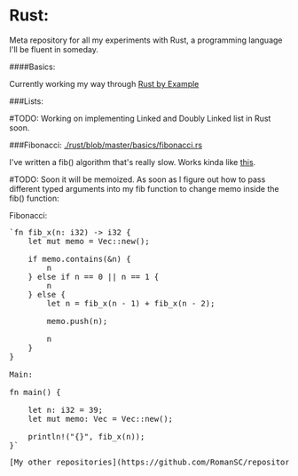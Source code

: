 # Rust:

Meta repository for all my experiments with Rust, a programming language I'll be fluent in someday.

####Basics:

Currently working my way through [Rust by Example](http://rustbyexample.com/)

###Lists:

\#TODO: Working on implementing Linked and Doubly Linked list in Rust soon.

###Fibonacci:
[./rust/blob/master/basics/fibonacci.rs](https://github.com/RomanSC/rust/blob/master/basics/fibonacci.rs)

I've written a fib() algorithm that's really slow. Works kinda like [this](https://images.duckduckgo.com/iu/?u=http%3A%2F%2Fimages.viralnova.com%2F000%2F121%2F207%2Fdog-chasing-own-tail.gif&f=1).

\#TODO: Soon it will be memoized. As soon as I figure out how to pass different typed arguments
into my fib function to change memo inside the fib() function:

Fibonacci:

<pre>
`fn fib_x(n: i32) -> i32 {
    let mut memo = Vec::new();

    if memo.contains(&n) {
        n
    } else if n == 0 || n == 1 {
        n
    } else {
        let n = fib_x(n - 1) + fib_x(n - 2);

        memo.push(n);

        n
    }
}

Main:

fn main() {

    let n: i32 = 39;
    let mut memo: Vec<i32> = Vec::new();

    println!("{}", fib_x(n));
}`
</pre>


<pre><span align="center">[My other repositories](https://github.com/RomanSC/repositories) | [Fibonacci in Python](https://raw.githubusercontent.com/RomanSC/algorithms/master/chapter-1/waysoffib.py)</span></pre>
